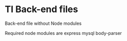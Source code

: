 # TI Back-end files
 Back-end file without Node modules
 
 Required node modules are
   express
   mysql
   body-parser
